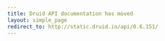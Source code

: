 ```yaml
---
title: Druid API documentation has moved
layout: simple_page
redirect_to: http://static.druid.io/api/0.6.151/
---
```

